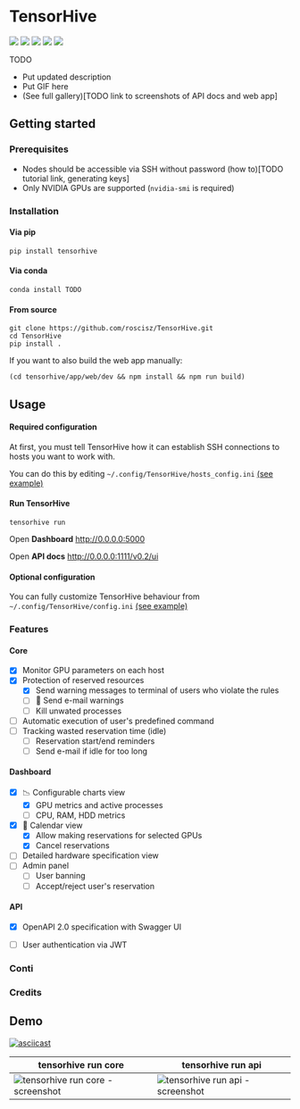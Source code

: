 
TensorHive
===


![](https://img.shields.io/badge/release-v0.2-brightgreen.svg?style=popout-square)
![](https://img.shields.io/badge/pypi-v0.2-brightgreen.svg?style=popout-square)
![](https://img.shields.io/badge/platform-Linux-blue.svg?style=popout-square)
![](https://img.shields.io/badge/python-3.4%20|%203.5%20|%203.6%20|%203.7-blue.svg?style=popout-square)
![](https://img.shields.io/badge/license-Apache%202.0-blue.svg?style=popout-square)

TODO
- Put updated description
- Put GIF here
- (See full gallery)[TODO link to screenshots of API docs and web app]

Getting started
---------------
### Prerequisites
* Nodes should be accessible via SSH without password (how to)[TODO tutorial link, generating keys]
* Only NVIDIA GPUs are supported (```nvidia-smi``` is required)

### Installation
#### Via pip
```shell
pip install tensorhive
```
#### Via conda
```shell
conda install TODO
```
#### From source
```
git clone https://github.com/roscisz/TensorHive.git
cd TensorHive
pip install .
```
If you want to also build the web app manually:
```shell
(cd tensorhive/app/web/dev && npm install && npm run build)
```
Usage
-----
#### Required configuration
At first, you must tell TensorHive how it can establish SSH connections to hosts you want to work with.

You can do this by editing `~/.config/TensorHive/hosts_config.ini` [(see example)](https://github.com/roscisz/TensorHive/blob/feature/fixes_and_cleanups_before_release/tensorhive/hosts_config.ini)

#### Run TensorHive
```shell
tensorhive run
```
Open **Dashboard** http://0.0.0.0:5000

Open **API docs** http://0.0.0.0:1111/v0.2/ui

#### Optional configuration
You can fully customize TensorHive behaviour from `~/.config/TensorHive/config.ini`
[(see example)](https://github.com/roscisz/TensorHive/blob/feature/fixes_and_cleanups_before_release/tensorhive/default_config.ini)
  
### Features
#### Core
- [x] Monitor GPU parameters on each host
- [x] Protection of reserved resources
    - [x] Send warning messages to terminal of users who violate the rules
    - [ ] :email:	Send e-mail warnings
    - [ ] Kill unwated processes
- [ ] Automatic execution of user's predefined command
- [ ] Tracking wasted reservation time (idle)
    - [ ] Reservation start/end reminders
    - [ ] Send e-mail if idle for too long
#### Dashboard
- [x] :chart_with_downwards_trend: Configurable charts view
    - [x] GPU metrics and active processes
    - [ ] CPU, RAM, HDD metrics
- [x] :calendar: Calendar view
    - [x] Allow making reservations for selected GPUs
    - [x] Cancel reservations
- [ ] Detailed hardware specification view
- [ ] Admin panel
    - [ ] User banning
    - [ ] Accept/reject user's reservation

#### API
- [x] OpenAPI 2.0 specification with Swagger UI
- [ ] User authentication via JWT


### Conti

### Credits

###

## Demo

[![asciicast](https://asciinema.org/a/hzQMCvvZMqtv8mtCafQ0l4TFk.png)](https://asciinema.org/a/hzQMCvvZMqtv8mtCafQ0l4TFk)

<table>
<thead>
<tr>
<th>tensorhive run core</th>
<th>tensorhive run api</th>
</tr>
</thead>
<tbody>
<tr>
<td><img src="https://i.imgur.com/lkTv5xH.png" alt="tensorhive run core - screenshot"></td>
<td><img src="https://i.imgur.com/sR4PAbZ.png" alt="tensorhive run api - screenshot"></td>
</tr>
</tbody>
</table>

